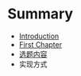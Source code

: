 # Summary

* [Introduction](README.md)
* [First Chapter](chapter1.md)
* [选题内容](xuan_ti_nei_rong.md)
* 实现方式

